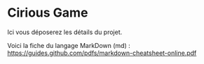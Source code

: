 # Cirious Game

Ici vous déposerez les détails du projet.

Voici la fiche du langage MarkDown (md) : https://guides.github.com/pdfs/markdown-cheatsheet-online.pdf




